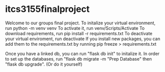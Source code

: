 # itcs3155finalproject
Welcome to our groups final project.
To initalize your virtual environment, run
python -m venv venv
To activate it, run
venv/Scripts/Activate
To download requirements, run
pip install -r requirements.txt
To deactivate your virtual enviroment, run
deactivate
If you install new packages, you can add them to the requirements.txt by running
pip freeze > requirements.txt

Once you have a linked db, you can run "flask db init" to initalize it.
In order to set up the databases, run "flask db migrate -m "Prep Database"
then "flask db upgrade". (Or do it yourself)